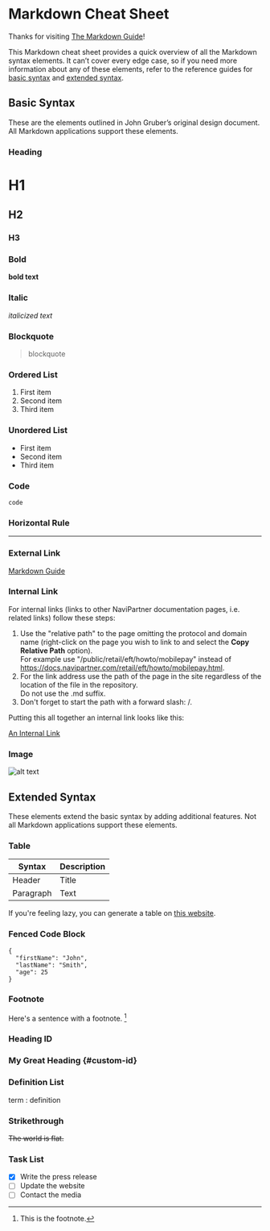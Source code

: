 # Markdown Cheat Sheet

Thanks for visiting [The Markdown Guide](https://www.markdownguide.org)!

This Markdown cheat sheet provides a quick overview of all the Markdown syntax elements. It can’t cover every edge case, so if you need more information about any of these elements, refer to the reference guides for [basic syntax](https://www.markdownguide.org/basic-syntax) and [extended syntax](https://www.markdownguide.org/extended-syntax).

## Basic Syntax

These are the elements outlined in John Gruber’s original design document. All Markdown applications support these elements.

### Heading

# H1
## H2
### H3

### Bold

**bold text**

### Italic

*italicized text*

### Blockquote

> blockquote

### Ordered List

1. First item
2. Second item
3. Third item

### Unordered List

- First item
- Second item
- Third item

### Code

`code`

### Horizontal Rule

---

### External Link

[Markdown Guide](https://www.markdownguide.org)

### Internal Link

For internal links (links to other NaviPartner documentation pages, i.e. related links) follow these steps:

1. Use the "relative path" to the page omitting the protocol and domain name (right-click on the page you wish to link to and select the **Copy Relative Path** option).   
   For example use "/public/retail/eft/howto/mobilepay" instead of https://docs.navipartner.com/retail/eft/howto/mobilepay.html.
2. For the link address use the path of the page in the site regardless of the location of the file in the repository.       
   Do not use the .md suffix.
3. Don't forget to start the path with a forward slash: /.

Putting this all together an internal link looks like this:

[An Internal Link](/public/retail/eft/howto/mobilepay)

### Image

![alt text](https://www.markdownguide.org/assets/images/tux.png)

## Extended Syntax

These elements extend the basic syntax by adding additional features. Not all Markdown applications support these elements.

### Table

| Syntax | Description |
| ----------- | ----------- |
| Header | Title |
| Paragraph | Text |

If you're feeling lazy, you can generate a table on [this website](https://www.tablesgenerator.com/markdown_tables).

### Fenced Code Block

```
{
  "firstName": "John",
  "lastName": "Smith",
  "age": 25
}
```

### Footnote

Here's a sentence with a footnote. [^1]

[^1]: This is the footnote.

### Heading ID

### My Great Heading {#custom-id}

### Definition List

term
: definition

### Strikethrough

~~The world is flat.~~

### Task List

- [x] Write the press release
- [ ] Update the website
- [ ] Contact the media
